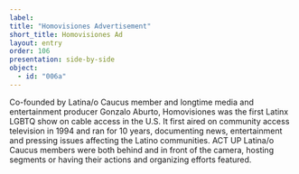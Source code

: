```yaml
---
label: 
title: "Homovisiones Advertisement"
short_title: Homovisiones Ad
layout: entry
order: 106
presentation: side-by-side
object:
  - id: "006a"
---
```


Co-founded by Latina/o Caucus member and longtime media and entertainment producer Gonzalo Aburto, Homovisiones was the first Latinx LGBTQ show on cable access in the U.S.  It first aired on community access television in 1994 and ran for 10 years, documenting news, entertainment and pressing issues affecting the Latino communities.  ACT UP Latina/o Caucus members were both behind and in front of the camera, hosting segments or having their actions and organizing efforts featured.

